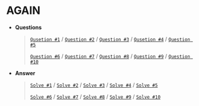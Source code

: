 # AGAIN

* **Questions**

  > [`Qusetion #1`](https://algospot.com/judge/problem/read/PICNIC)  / 
  > [`Question #2`](https://algospot.com/judge/problem/read/BOARDCOVER) /
  > [`Question #3`](https://algospot.com/judge/problem/read/CLOCKSYNC) /
  > [`Qusetion #4`](https://algospot.com/judge/problem/read/QUADTREE) /
  > [`Question #5`](https://algospot.com/judge/problem/read/FENCE)
  >
  > [`Question #6`](https://algospot.com/judge/problem/read/WILDCARD) / 
  > [`Question #7`](https://algospot.com/judge/problem/read/JLIS) / 
  > [`Question #8`](https://algospot.com/judge/problem/read/QUANTIZE) /
  > [`Question #9`](https://algospot.com/judge/problem/read/TRIPATHCNT) /
  > [`Question #10`](https://algospot.com/judge/problem/read/POLY)

* **Answer**

  > [`Solve #1`](https://github.com/minje46/Algorithm_Solving/blob/master/Algospot/picnic.cpp) / 
  > [`Solve #2`](https://github.com/minje46/Algorithm_Solving/blob/master/Algospot/board_cover.cpp) / 
  > [`Solve #3`](https://github.com/minje46/Algorithm_Solving/blob/master/Algospot/clock_sync.cpp) / 
  > [`Solve #4`](https://github.com/minje46/Algorithm_Solving/blob/master/Algospot/quad_tree.cpp) / 
  > [`Solve #5`](https://github.com/minje46/Algorithm_Solving/blob/master/Algospot/fence.cpp)
  >
  > [`Solve #6`](https://github.com/minje46/Algorithm_Solving/blob/master/Algospot/wild_card.cpp) / 
  > [`Solve #7`](https://github.com/minje46/Algorithm_Solving/blob/master/Algospot/jlis.cpp) / 
  > [`Solve #8`](https://github.com/minje46/Algorithm_Solving/blob/master/Algospot/quantize.cpp) / 
  > [`Solve #9`](https://github.com/minje46/Algorithm_Solving/blob/master/Algospot/tripathcnt.cpp) / 
  > [`Solve #10`](https://github.com/minje46/Algorithm_Solving/blob/master/Algospot/poly.cpp)

